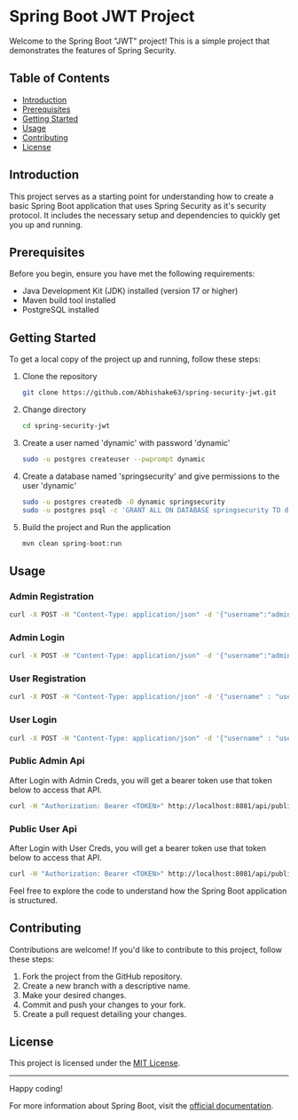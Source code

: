 # Spring Boot JWT Project

Welcome to the Spring Boot "JWT" project! This is a simple project that demonstrates the features of Spring Security.

## Table of Contents

- [Introduction](#introduction)
- [Prerequisites](#prerequisites)
- [Getting Started](#getting-started)
- [Usage](#usage)
- [Contributing](#contributing)
- [License](#license)

## Introduction

This project serves as a starting point for understanding how to create a basic Spring Boot application that uses Spring Security as it's security protocol. It includes the necessary setup and dependencies to quickly get you up and running.

## Prerequisites

Before you begin, ensure you have met the following requirements:

- Java Development Kit (JDK) installed (version 17 or higher)
- Maven build tool installed
- PostgreSQL installed

## Getting Started

To get a local copy of the project up and running, follow these steps:

1. Clone the repository

   ```sh
   git clone https://github.com/Abhishake63/spring-security-jwt.git
   ```

2. Change directory

   ```sh
   cd spring-security-jwt
   ```

3. Create a user named 'dynamic' with password 'dynamic'

   ```sh
   sudo -u postgres createuser --pwprompt dynamic
   ```

4. Create a database named 'springsecurity' and give permissions to the user 'dynamic'

   ```sh
   sudo -u postgres createdb -O dynamic springsecurity
   sudo -u postgres psql -c 'GRANT ALL ON DATABASE springsecurity TO dynamic;'
   ```

5. Build the project and Run the application

   ```sh
   mvn clean spring-boot:run
   ```

## Usage

### Admin Registration

```sh
curl -X POST -H "Content-Type: application/json" -d '{"username":"admin","password":"123456"}' http://localhost:8081/auth/admin/reg -w "\n"
```

### Admin Login

```sh
curl -X POST -H "Content-Type: application/json" -d '{"username":"admin","password":"123456"}' http://localhost:8081/auth/admin/login -w "\n"
```

### User Registration

```sh
curl -X POST -H "Content-Type: application/json" -d '{"username" : "user","password":"123456"}' http://localhost:8081/auth/user/reg -w "\n"
```

### User Login

```sh
curl -X POST -H "Content-Type: application/json" -d '{"username" : "user","password":"123456"}' http://localhost:8081/auth/user/login -w "\n"
```

### Public Admin Api

After Login with Admin Creds, you will get a bearer token use that token below to access that API.

```sh
curl -H "Authorization: Bearer <TOKEN>" http://localhost:8081/api/public/admin/ -w "\n"
```

### Public User Api

After Login with User Creds, you will get a bearer token use that token below to access that API.

```sh
curl -H "Authorization: Bearer <TOKEN>" http://localhost:8081/api/public/user/ -w "\n"
```

Feel free to explore the code to understand how the Spring Boot application is structured.

## Contributing

Contributions are welcome! If you'd like to contribute to this project, follow these steps:

1. Fork the project from the GitHub repository.
2. Create a new branch with a descriptive name.
3. Make your desired changes.
4. Commit and push your changes to your fork.
5. Create a pull request detailing your changes.

## License

This project is licensed under the [MIT License](LICENSE).

---

Happy coding!

For more information about Spring Boot, visit the [official documentation](https://spring.io/projects/spring-boot).
